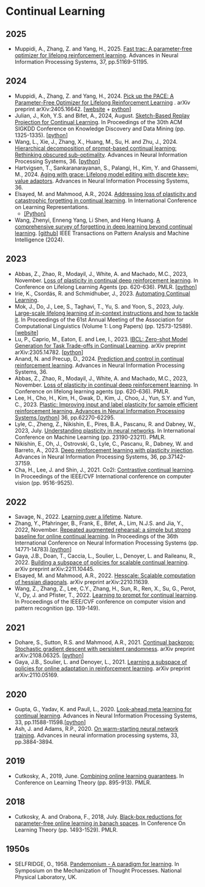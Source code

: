 # Continual Learning
## 2025
* Muppidi, A., Zhang, Z. and Yang, H., 2025. [Fast trac: A parameter-free optimizer for lifelong reinforcement learning](https://proceedings.neurips.cc/paper_files/paper/2024/file/5b76d77e7095c6480ed827b85f0c2878-Paper-Conference.pdf). Advances in Neural Information Processing Systems, 37, pp.51169-51195.

## 2024

* Muppidi, A., Zhang, Z. and Yang, H., 2024. [Pick up the PACE: A Parameter-Free Optimizer for Lifelong Reinforcement Learning](https://arxiv.org/abs/2405.16642)
. arXiv preprint arXiv:2405.16642. [[website](https://computationalrobotics.seas.harvard.edu/TRAC/) + [python](https://github.com/ComputationalRobotics/TRAC?tab=readme-ov-file)]
* Julian, J., Koh, Y.S. and Bifet, A., 2024, August. [Sketch-Based Replay Projection for Continual Learning](https://dl.acm.org/doi/pdf/10.1145/3637528.3671714). In Proceedings of the 30th ACM SIGKDD Conference on Knowledge Discovery and Data Mining (pp. 1325-1335). [[python](https://github.com/jjul482/Sketched-Replay-Projection)]
* Wang, L., Xie, J., Zhang, X., Huang, M., Su, H. and Zhu, J., 2024. [Hierarchical decomposition of prompt-based continual learning: Rethinking obscured sub-optimality](https://proceedings.neurips.cc/paper_files/paper/2023/file/d9f8b5abc8e0926539ecbb492af7b2f1-Paper-Conference.pdf). Advances in Neural Information Processing Systems, 36. [[python](https://github.com/thu-ml/HiDe-Prompt)]
* Hartvigsen, T., Sankaranarayanan, S., Palangi, H., Kim, Y. and Ghassemi, M., 2024. [Aging with grace: Lifelong model editing with discrete key-value adaptors](https://proceedings.neurips.cc/paper_files/paper/2023/file/95b6e2ff961580e03c0a662a63a71812-Paper-Conference.pdf). Advances in Neural Information Processing Systems, 36.
* Elsayed, M. and Mahmood, A.R., 2024.
  [Addressing loss of plasticity and catastrophic forgetting in continual learning]().
  In International Conference on Learning Representations.
  * [[Python]](https://github.com/mohmdelsayed/upgd)
* Wang, Zhenyi, Enneng Yang, Li Shen, and Heng Huang. [A comprehensive survey of forgetting in deep learning beyond continual learning](https://arxiv.org/pdf/2307.09218). [[github](https://github.com/EnnengYang/Awesome-Forgetting-in-Deep-Learning)] IEEE Transactions on Pattern Analysis and Machine Intelligence (2024).
## 2023
* Abbas, Z., Zhao, R., Modayil, J., White, A. and Machado, M.C., 2023, November. [Loss of plasticity in continual deep reinforcement learning](https://www.nature.com/articles/s41586-024-07711-7). In Conference on Lifelong Learning Agents (pp. 620-636). PMLR. [[python](https://github.com/shibhansh/loss-of-plasticity)]
* Irie, K., Csordás, R. and Schmidhuber, J., 2023. [Automating Continual Learning](https://openreview.net/pdf?id=5twh6pM4SR).
* Mok, J., Do, J., Lee, S., Taghavi, T., Yu, S. and Yoon, S., 2023, July. [Large-scale lifelong learning of in-context instructions and how to tackle it](https://aclanthology.org/2023.acl-long.703.pdf). In Proceedings of the 61st Annual Meeting of the Association for Computational Linguistics (Volume 1: Long Papers) (pp. 12573-12589). [[website](https://aclanthology.org/2023.acl-long.703/)]
* Lu, P., Caprio, M., Eaton, E. and Lee, I., 2023. [IBCL: Zero-shot Model Generation for Task Trade-offs in Continual Learning](https://arxiv.org/pdf/2305.14782). arXiv preprint arXiv:2305.14782. [[python](https://github.com/ibcl-anon/ibcl)]
* Anand, N. and Precup, D., 2024. [Prediction and control in continual reinforcement learning](https://proceedings.neurips.cc/paper_files/paper/2023/file/c94bbbef466ab1b2cfa100e41413b3a8-Paper-Conference.pdf). Advances in Neural Information Processing Systems, 36.
* Abbas, Z., Zhao, R., Modayil, J., White, A. and Machado, M.C., 2023, November. [Loss of plasticity in continual deep reinforcement learning](https://proceedings.mlr.press/v232/abbas23a/abbas23a.pdf). In Conference on lifelong learning agents (pp. 620-636). PMLR.
* Lee, H., Cho, H., Kim, H., Gwak, D., Kim, J., Choo, J., Yun, S.Y. and Yun, C., 2023. [Plastic: Improving input and label plasticity for sample efficient reinforcement learning. Advances in Neural Information Processing Systems](https://proceedings.neurips.cc/paper_files/paper/2023/file/c464fc4516aca4e68f2a14e67c6f0402-Paper-Conference.pdf),[[python](https://github.com/dojeon-ai/plastic)] 36, pp.62270-62295.
* Lyle, C., Zheng, Z., Nikishin, E., Pires, B.A., Pascanu, R. and Dabney, W., 2023, July. [Understanding plasticity in neural networks](https://proceedings.mlr.press/v202/lyle23b/lyle23b.pdf). In International Conference on Machine Learning (pp. 23190-23211). PMLR.
* Nikishin, E., Oh, J., Ostrovski, G., Lyle, C., Pascanu, R., Dabney, W. and Barreto, A., 2023. [Deep reinforcement learning with plasticity injection](https://proceedings.neurips.cc/paper_files/paper/2023/file/75101364dc3aa7772d27528ea504472b-Paper-Conference.pdf). Advances in Neural Information Processing Systems, 36, pp.37142-37159.
* Cha, H., Lee, J. and Shin, J., 2021. Co2l: [Contrastive continual learning](https://openaccess.thecvf.com/content/ICCV2021/html/Cha_Co2L_Contrastive_Continual_Learning_ICCV_2021_paper.html). In Proceedings of the IEEE/CVF International conference on computer vision (pp. 9516-9525).
## 2022
* Savage, N., 2022. [Learning over a lifetime](https://www.nature.com/articles/d41586-022-01962-y). Nature.
* Zhang, Y., Pfahringer, B., Frank, E., Bifet, A., Lim, N.J.S. and Jia, Y., 2022, November. [Repeated augmented rehearsal: a simple but strong baseline for online continual learning](https://papers.neurips.cc/paper_files/paper/2022/file/5ebbbac62b968254093023f1c95015d3-Paper-Conference.pdf). In Proceedings of the 36th International Conference on Neural Information Processing Systems (pp. 14771-14783).[[python](https://github.com/YaqianZhang/RepeatedAugmentedRehearsal/tree/master)]
* Gaya, J.B., Doan, T., Caccia, L., Soulier, L., Denoyer, L. and Raileanu, R., 2022. [Building a subspace of policies for scalable continual learning](https://arxiv.org/pdf/2211.10445). arXiv preprint arXiv:2211.10445.
* Elsayed, M. and Mahmood, A.R., 2022. [Hesscale: Scalable computation of hessian diagonals](https://arxiv.org/pdf/2210.11639). arXiv preprint arXiv:2210.11639.
* Wang, Z., Zhang, Z., Lee, C.Y., Zhang, H., Sun, R., Ren, X., Su, G., Perot, V., Dy, J. and Pfister, T., 2022. [Learning to prompt for continual learning](https://openaccess.thecvf.com/content/CVPR2022/papers/Wang_Learning_To_Prompt_for_Continual_Learning_CVPR_2022_paper.pdf). In Proceedings of the IEEE/CVF conference on computer vision and pattern recognition (pp. 139-149).

## 2021
* Dohare, S., Sutton, R.S. and Mahmood, A.R., 2021. [Continual backprop: Stochastic gradient descent with persistent randomness](https://arxiv.org/abs/2108.06325). arXiv preprint arXiv:2108.06325. [[python](https://github.com/shibhansh/loss-of-plasticity)]
* Gaya, J.B., Soulier, L. and Denoyer, L., 2021. [Learning a subspace of policies for online adaptation in reinforcement learning](https://arxiv.org/pdf/2110.05169). arXiv preprint arXiv:2110.05169.
## 2020
* Gupta, G., Yadav, K. and Paull, L., 2020. [Look-ahead meta learning for continual learning](https://proceedings.neurips.cc/paper_files/paper/2020/file/85b9a5ac91cd629bd3afe396ec07270a-Paper.pdf). Advances in Neural Information Processing Systems, 33, pp.11588-11598.[[python](https://github.com/montrealrobotics/La-MAML?tab=readme-ov-file)]
* Ash, J. and Adams, R.P., 2020. [On warm-starting neural network training](https://proceedings.neurips.cc/paper/2020/file/288cd2567953f06e460a33951f55daaf-Paper.pdf). Advances in neural information processing systems, 33, pp.3884-3894.
## 2019
* Cutkosky, A., 2019, June. [Combining online learning guarantees](https://proceedings.mlr.press/v99/cutkosky19b/cutkosky19b.pdf). In Conference on Learning Theory (pp. 895-913). PMLR.
## 2018
* Cutkosky, A. and Orabona, F., 2018, July. [Black-box reductions for parameter-free online learning in banach spaces](https://proceedings.mlr.press/v75/cutkosky18a/cutkosky18a.pdf). In Conference On Learning Theory (pp. 1493-1529). PMLR.

## 1950s

* SELFRIDGE, O., 1958.
  [Pandemonium - A paradigm for learning](http://www.incompleteideas.net/papers/pandemonium2.pdf).
  In Symposium on the Mechanization of Thought Processes. National Physical Laboratory, UK.

